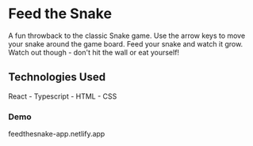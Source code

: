 # Feed the Snake

A fun throwback to the classic Snake game. Use the arrow keys to move your snake around the game board. Feed your snake and watch it grow. Watch out though - don't hit the wall or eat yourself!

## Technologies Used

React - Typescript - HTML - CSS

### Demo

feedthesnake-app.netlify.app
